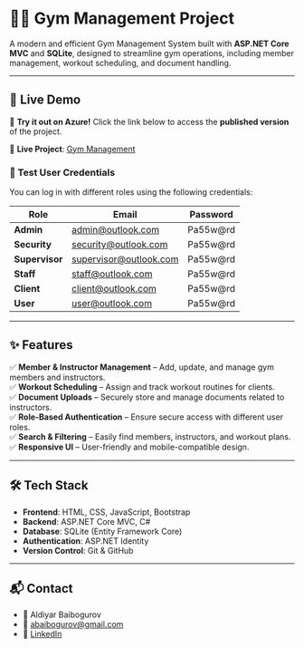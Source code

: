 # 🏋️‍♂️ Gym Management Project

A modern and efficient Gym Management System built with **ASP.NET Core MVC** and **SQLite**, designed to streamline gym operations, including member management, workout scheduling, and document handling.

---

## 🚀 Live Demo  

🎉 **Try it out on Azure!** Click the link below to access the **published version** of the project.  

🔗 **Live Project**: [Gym Management](https://gymmanagementproject.azurewebsites.net/)

### 🔑 Test User Credentials  

You can log in with different roles using the following credentials:  

| Role       | Email                  | Password  |
|------------|------------------------|-----------|
| **Admin**  | admin@outlook.com       | Pa55w@rd  |
| **Security** | security@outlook.com  | Pa55w@rd  |
| **Supervisor** | supervisor@outlook.com | Pa55w@rd  |
| **Staff**  | staff@outlook.com       | Pa55w@rd  |
| **Client** | client@outlook.com      | Pa55w@rd  |
| **User**   | user@outlook.com        | Pa55w@rd  |

---

## ✨ Features  

✅ **Member & Instructor Management** – Add, update, and manage gym members and instructors.  
✅ **Workout Scheduling** – Assign and track workout routines for clients.  
✅ **Document Uploads** – Securely store and manage documents related to instructors.  
✅ **Role-Based Authentication** – Ensure secure access with different user roles.  
✅ **Search & Filtering** – Easily find members, instructors, and workout plans.  
✅ **Responsive UI** – User-friendly and mobile-compatible design.  

---

## 🛠️ Tech Stack  

- **Frontend**: HTML, CSS, JavaScript, Bootstrap  
- **Backend**: ASP.NET Core MVC, C#  
- **Database**: SQLite (Entity Framework Core)  
- **Authentication**: ASP.NET Identity  
- **Version Control**: Git & GitHub

---

## 📬 Contact

- 💼 Aldiyar Baibogurov
- 📧 abaibogurov@gmail.com
- 🔗 [LinkedIn](www.linkedin.com/in/aldiyar-baibogurov) 
